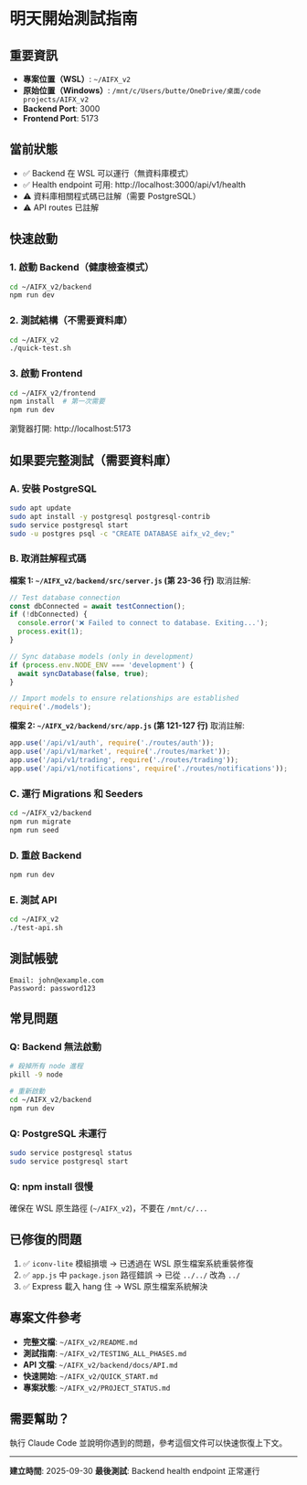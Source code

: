 # 明天開始測試指南

## 重要資訊
- **專案位置（WSL）**: `~/AIFX_v2`
- **原始位置（Windows）**: `/mnt/c/Users/butte/OneDrive/桌面/code projects/AIFX_v2`
- **Backend Port**: 3000
- **Frontend Port**: 5173

## 當前狀態
- ✅ Backend 在 WSL 可以運行（無資料庫模式）
- ✅ Health endpoint 可用: http://localhost:3000/api/v1/health
- ⚠️ 資料庫相關程式碼已註解（需要 PostgreSQL）
- ⚠️ API routes 已註解

## 快速啟動

### 1. 啟動 Backend（健康檢查模式）
```bash
cd ~/AIFX_v2/backend
npm run dev
```

### 2. 測試結構（不需要資料庫）
```bash
cd ~/AIFX_v2
./quick-test.sh
```

### 3. 啟動 Frontend
```bash
cd ~/AIFX_v2/frontend
npm install  # 第一次需要
npm run dev
```
瀏覽器打開: http://localhost:5173

## 如果要完整測試（需要資料庫）

### A. 安裝 PostgreSQL
```bash
sudo apt update
sudo apt install -y postgresql postgresql-contrib
sudo service postgresql start
sudo -u postgres psql -c "CREATE DATABASE aifx_v2_dev;"
```

### B. 取消註解程式碼

**檔案 1: `~/AIFX_v2/backend/src/server.js` (第 23-36 行)**
取消註解:
```javascript
// Test database connection
const dbConnected = await testConnection();
if (!dbConnected) {
  console.error('❌ Failed to connect to database. Exiting...');
  process.exit(1);
}

// Sync database models (only in development)
if (process.env.NODE_ENV === 'development') {
  await syncDatabase(false, true);
}

// Import models to ensure relationships are established
require('./models');
```

**檔案 2: `~/AIFX_v2/backend/src/app.js` (第 121-127 行)**
取消註解:
```javascript
app.use('/api/v1/auth', require('./routes/auth'));
app.use('/api/v1/market', require('./routes/market'));
app.use('/api/v1/trading', require('./routes/trading'));
app.use('/api/v1/notifications', require('./routes/notifications'));
```

### C. 運行 Migrations 和 Seeders
```bash
cd ~/AIFX_v2/backend
npm run migrate
npm run seed
```

### D. 重啟 Backend
```bash
npm run dev
```

### E. 測試 API
```bash
cd ~/AIFX_v2
./test-api.sh
```

## 測試帳號
```
Email: john@example.com
Password: password123
```

## 常見問題

### Q: Backend 無法啟動
```bash
# 殺掉所有 node 進程
pkill -9 node

# 重新啟動
cd ~/AIFX_v2/backend
npm run dev
```

### Q: PostgreSQL 未運行
```bash
sudo service postgresql status
sudo service postgresql start
```

### Q: npm install 很慢
確保在 WSL 原生路徑 (`~/AIFX_v2`)，不要在 `/mnt/c/...`

## 已修復的問題
1. ✅ `iconv-lite` 模組損壞 → 已透過在 WSL 原生檔案系統重裝修復
2. ✅ `app.js` 中 `package.json` 路徑錯誤 → 已從 `../../` 改為 `../`
3. ✅ Express 載入 hang 住 → WSL 原生檔案系統解決

## 專案文件參考
- **完整文檔**: `~/AIFX_v2/README.md`
- **測試指南**: `~/AIFX_v2/TESTING_ALL_PHASES.md`
- **API 文檔**: `~/AIFX_v2/backend/docs/API.md`
- **快速開始**: `~/AIFX_v2/QUICK_START.md`
- **專案狀態**: `~/AIFX_v2/PROJECT_STATUS.md`

## 需要幫助？
執行 Claude Code 並說明你遇到的問題，參考這個文件可以快速恢復上下文。

---
**建立時間**: 2025-09-30
**最後測試**: Backend health endpoint 正常運行